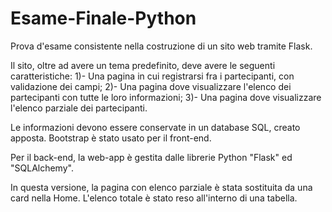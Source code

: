 # Esame-Finale-Python
Prova d'esame consistente nella costruzione di un sito web tramite Flask.

Il sito, oltre ad avere un tema predefinito, deve avere le seguenti caratteristiche:
1)- Una pagina in cui registrarsi fra i partecipanti, con validazione dei campi;
2)- Una pagina dove visualizzare l'elenco dei partecipanti con tutte le loro informazioni;
3)- Una pagina dove visualizzare l'elenco parziale dei partecipanti.

Le informazioni devono essere conservate in un database SQL, creato apposta.
Bootstrap è stato usato per il front-end.

Per il back-end, la web-app è gestita dalle librerie Python "Flask" ed "SQLAlchemy".

In questa versione, la pagina con elenco parziale è stata sostituita da una card nella Home.
L'elenco totale è stato reso all'interno di una tabella.
